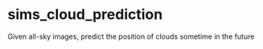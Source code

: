 # sims_cloud_prediction
Given all-sky images, predict the position of clouds sometime in the future
